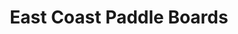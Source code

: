 ---
title: "East Coast Paddle Boards"
url: /virginia-beach/east-coast-paddle-boards/
shop: sports
---